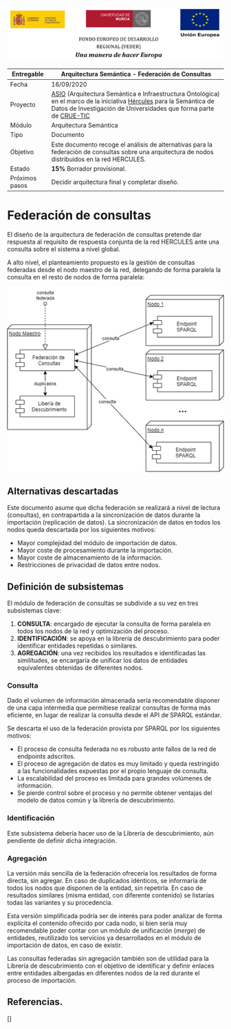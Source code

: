 ![](./images/logos_feder.png)

| Entregable     | Arquitectura Semántica - Federación de Consultas             |
| -------------- | ------------------------------------------------------------ |
| Fecha          | 16/09/2020                                                   |
| Proyecto       | [ASIO](https://www.um.es/web/hercules/proyectos/asio) (Arquitectura Semántica e Infraestructura Ontológica) en el marco de la iniciativa [Hércules](https://www.um.es/web/hercules/) para la Semántica de Datos de Investigación de Universidades que forma parte de [CRUE-TIC](http://www.crue.org/SitePages/ProyectoHercules.aspx) |
| Módulo         | Arquitectura Semántica                                       |
| Tipo           | Documento                                                    |
| Objetivo       | Este documento recoge el análisis de alternativas para la federación de consultas sobre una arquitectura de nodos distribuidos en la red HERCULES. |
| Estado         | **15%** Borrador provisional.                                |
| Próximos pasos | Decidir arquitectura final y completar diseño.               |

# Federación de consultas

El diseño de la arquitectura de federación de consultas pretende dar respuesta al requisito de respuesta conjunta de la red HERCULES ante una consulta sobre el sistema a nivel global.

A alto nivel, el planteamiento propuesto es la gestión de consultas federadas desde el nodo maestro de la red, delegando de forma paralela la consulta en el resto de nodos de forma paralela:

![](./images/ASIO_Izertis_Federación.png)

## Alternativas descartadas

Este documento asume que dicha federación se realizará a nivel de lectura (consultas), en contrapartida a la sincronización de datos durante la importación (replicación de datos). La sincronización de datos en todos los nodos queda descartada por los siguientes motivos:

- Mayor complejidad del módulo de importación de datos.
- Mayor coste de procesamiento durante la importación.
- Mayor coste de almacenamiento de la información.
- Restricciones de privacidad de datos entre nodos.

## Definición de subsistemas

El módulo de federación de consultas se subdivide a su vez en tres subsistemas clave:

1. **CONSULTA**: encargado de ejecutar la consulta de forma paralela en todos los nodos de la red y optimización del proceso.
2. **IDENTIFICACIÓN**: se apoya en la librería de descubrimiento para poder identificar entidades repetidas o similares.
3. **AGREGACIÓN**: una vez recibidos los resultados e identificadas las similitudes, se encargaría de unificar los datos de entidades equivalentes obtenidas de diferentes nodos.

### Consulta

Dado el volumen de información almacenada sería recomendable disponer de una capa intermedia que permitiese realizar consultas de forma más eficiente, en lugar de realizar la consulta desde el API de SPARQL estándar. 

Se descarta el uso de la federación provista por SPARQL por los siguientes motivos:

- El proceso de consulta federada no es robusto ante fallos de la red de endpoints adscritos.
- El proceso de agregación de datos es muy limitado y queda restringido a las funcionalidades expuestas por el propio lenguaje de consulta.
- La escalabilidad del proceso es limitada para grandes volúmenes de información.
- Se pierde control sobre el proceso y no permite obtener ventajas del modelo de datos común y la librería de descubrimiento.

### Identificación

Este subsistema debería hacer uso de la Librería de descubrimiento, aún pendiente de definir dicha integración.

### Agregación

La versión más sencilla de la federación ofrecería los resultados de forma directa, sin agregar. En caso de duplicados idénticos, se informaría de todos los nodos que disponen de la entidad, sin repetirla. En caso de resultados similares (misma entidad, con diferente contenido) se listarías todas las variantes y su procedencia.

Esta versión simplificada podría ser de interés para poder analizar de forma explícita el contenido ofrecido por cada nodo, si bien sería muy recomendable poder contar con un módulo de unificación (*merge*) de entidades, reutilizado los servicios ya desarrollados en el módulo de importación de datos, en caso de existir.

Las consultas federadas sin agregación también son de utilidad para la Librería de descubrimiento con el objetivo de identificar y definir enlaces entre entidades albergadas en diferentes nodos de la red durante el proceso de importación. 

## Referencias. 

[]

